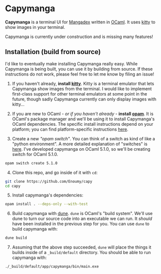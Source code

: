 # Capymanga

**Capymanga** is a terminal UI for [Mangadex](https://mangadex.org/) written in
[OCaml](https://ocaml.org/). It uses
[kitty](https://sw.kovidgoyal.net/kitty/) to show images in your terminal.

Capymanga is currently under construction and is missing many features!

## Installation (build from source)

I'd like to eventually make installing Capymanga really easy. While Capymanga is
being built, you can use it by building from source. If these instructions do
not work, please feel free to let me know by filing an issue!

1. If you haven't already, **install [kitty](https://sw.kovidgoyal.net/kitty/)**.
   Kitty is a terminal emulator that lets Capymanga show images from the
   terminal. I would like to implement first-class support for other terminal
   emulators at some point in the future, though sadly Capymanga currently can
   only display images with kitty...

2. If you are new to OCaml - _or if you haven't already_ - **install
   [opam](https://opam.ocaml.org/)**. It is OCaml's package manager and we'll
   be using it to install Capymanga's OCaml dependencies. The specific
   install instructions depend on your platform; you can find platform-specific
   instructions [here](https://opam.ocaml.org/doc/Install.html).

3. Create a new _"opam switch"_. You can think of a switch as kind of like a
   "python environment". A more detailed explanation of "switches" is
   [here](https://ocaml.org/docs/opam-switch-introduction). I've developed
   capymanga on OCaml 5.1.0, so we'll be creating switch for OCaml 5.1.0.

```sh
opam switch create 5.1.0
```

4. Clone this repo, and go inside of it with `cd`:

```sh
git clone https://github.com/Enoumy/capy
cd capy
```

5. Install capymanga's dependencies:

```sh
opam install . --deps-only --with-test
```

6. Build capymanga with [dune](https://dune.build/). `dune` is OCaml's "build
   system". We'll use dune to turn our source code into an executable we can
   run. It _should_ have been installed in the previous step for you. You can use
   `dune` to build capymanga with:

```sh
dune build
```

7. Assuming that the above step succeeded, `dune` will place the things it
   builds inside of a `_build/default` directory. You should be able to run
   capymanga with:

```sh
./_build/default/app/capymanga/bin/main.exe
```
